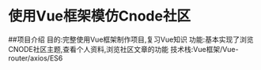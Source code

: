 # 使用Vue框架模仿Cnode社区
##项目介绍 
目的:完整使用Vue框架制作项目,复习Vue知识
功能:基本实现了浏览CNODE社区主题,查看个人资料,浏览社区文章的功能
技术栈:Vue框架/Vue-router/axios/ES6

